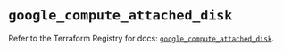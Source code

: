 # `google_compute_attached_disk`

Refer to the Terraform Registry for docs: [`google_compute_attached_disk`](https://registry.terraform.io/providers/hashicorp/google/6.4.0/docs/resources/compute_attached_disk).
